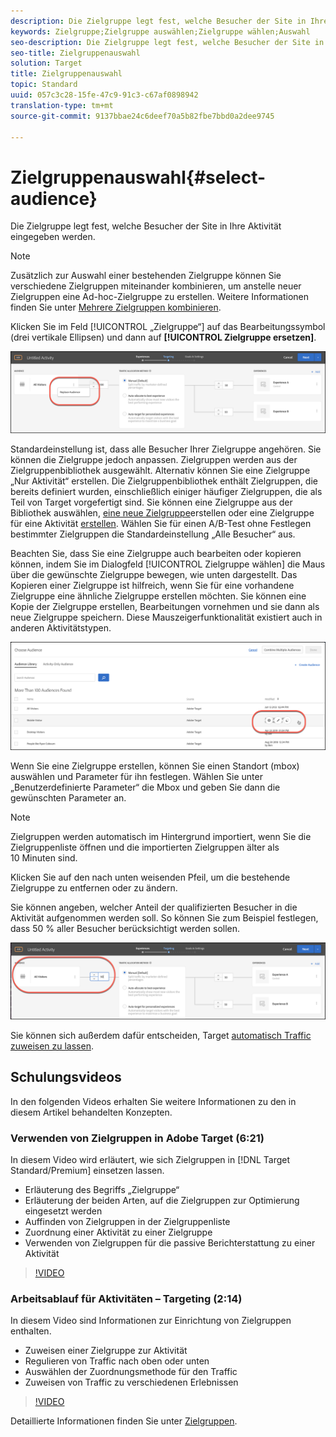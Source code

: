 ```yaml
---
description: Die Zielgruppe legt fest, welche Besucher der Site in Ihre Aktivität eingegeben werden.
keywords: Zielgruppe;Zielgruppe auswählen;Zielgruppe wählen;Auswahl
seo-description: Die Zielgruppe legt fest, welche Besucher der Site in Ihre Aktivität eingegeben werden.
seo-title: Zielgruppenauswahl
solution: Target
title: Zielgruppenauswahl
topic: Standard
uuid: 057c3c28-15fe-47c9-91c3-c67af0898942
translation-type: tm+mt
source-git-commit: 9137bbae24c6deef70a5b82fbe7bbd0a2dee9745

---
```



# Zielgruppenauswahl{#select-audience}

Die Zielgruppe legt fest, welche Besucher der Site in Ihre Aktivität eingegeben werden.

>[!NOTE]
>
>Zusätzlich zur Auswahl einer bestehenden Zielgruppe können Sie verschiedene Zielgruppen miteinander kombinieren, um anstelle neuer Zielgruppen eine Ad-hoc-Zielgruppe zu erstellen. Weitere Informationen finden Sie unter [Mehrere Zielgruppen kombinieren](../../../c-target/combining-multiple-audiences.md#concept_A7386F1EA4394BD2AB72399C225981E5).

Klicken Sie im Feld [!UICONTROL „Zielgruppe“] auf das Bearbeitungssymbol (drei vertikale Ellipsen) und dann auf **[!UICONTROL Zielgruppe ersetzen]**.

![Option &quot;Zielgruppe ersetzen «](/help/c-activities/t-test-ab/t-test-create-ab/assets/replace-audience.png)

Standardeinstellung ist, dass alle Besucher Ihrer Zielgruppe angehören. Sie können die Zielgruppe jedoch anpassen. Zielgruppen werden aus der Zielgruppenbibliothek ausgewählt. Alternativ können Sie eine Zielgruppe „Nur Aktivität“ erstellen. Die Zielgruppenbibliothek enthält Zielgruppen, die bereits definiert wurden, einschließlich einiger häufiger Zielgruppen, die als Teil von Target vorgefertigt sind. Sie können eine Zielgruppe aus der Bibliothek auswählen, [eine neue Zielgruppe](../../../c-target/c-audiences/create-audience.md#task_1D507519D3AD4390B507F188BD294DC1)erstellen oder eine Zielgruppe für eine Aktivität [erstellen](../../../c-target/creating-activity-only-audience.md#concept_A6BADCF530ED4AE1852E677FEBE68483). Wählen Sie für einen A/B-Test ohne Festlegen bestimmter Zielgruppen die Standardeinstellung „Alle Besucher“ aus.

Beachten Sie, dass Sie eine Zielgruppe auch bearbeiten oder kopieren können, indem Sie im Dialogfeld [!UICONTROL Zielgruppe wählen] die Maus über die gewünschte Zielgruppe bewegen, wie unten dargestellt. Das Kopieren einer Zielgruppe ist hilfreich, wenn Sie für eine vorhandene Zielgruppe eine ähnliche Zielgruppe erstellen möchten. Sie können eine Kopie der Zielgruppe erstellen, Bearbeitungen vornehmen und sie dann als neue Zielgruppe speichern. Diese Mauszeigerfunktionalität existiert auch in anderen Aktivitätstypen.

![Hover der Zielgruppe](/help/c-activities/t-test-ab/t-test-create-ab/assets/audience_picker_hover-new.png)

Wenn Sie eine Zielgruppe erstellen, können Sie einen Standort (mbox) auswählen und Parameter für ihn festlegen. Wählen Sie unter „Benutzerdefinierte Parameter“ die Mbox und geben Sie dann die gewünschten Parameter an.

>[!NOTE]
>
>Zielgruppen werden automatisch im Hintergrund importiert, wenn Sie die Zielgruppenliste öffnen und die importierten Zielgruppen älter als 10 Minuten sind.

Klicken Sie auf den nach unten weisenden Pfeil, um die bestehende Zielgruppe zu entfernen oder zu ändern.

Sie können angeben, welcher Anteil der qualifizierten Besucher in die Aktivität aufgenommen werden soll. So können Sie zum Beispiel festlegen, dass 50 % aller Besucher berücksichtigt werden sollen.

![Zielgruppenprozentsatz](/help/c-activities/t-test-ab/t-test-create-ab/assets/audperc-new.png)

Sie können sich außerdem dafür entscheiden, Target [automatisch Traffic zuweisen zu lassen](../../../c-activities/automated-traffic-allocation/automated-traffic-allocation.md#concept_A1407678796B4C569E94CBA8A9F7F5D4).

## Schulungsvideos

In den folgenden Videos erhalten Sie weitere Informationen zu den in diesem Artikel behandelten Konzepten.

### Verwenden von Zielgruppen in Adobe Target (6:21)

In diesem Video wird erläutert, wie sich Zielgruppen in [!DNL Target Standard/Premium] einsetzen lassen.

* Erläuterung des Begriffs „Zielgruppe“
* Erläuterung der beiden Arten, auf die Zielgruppen zur Optimierung eingesetzt werden
* Auffinden von Zielgruppen in der Zielgruppenliste
* Zuordnung einer Aktivität zu einer Zielgruppe
* Verwenden von Zielgruppen für die passive Berichterstattung zu einer Aktivität

>[!VIDEO](https://video.tv.adobe.com/v/17398?captions=ger)

### Arbeitsablauf für Aktivitäten – Targeting (2:14)

In diesem Video sind Informationen zur Einrichtung von Zielgruppen enthalten.

* Zuweisen einer Zielgruppe zur Aktivität
* Regulieren von Traffic nach oben oder unten
* Auswählen der Zuordnungsmethode für den Traffic
* Zuweisen von Traffic zu verschiedenen Erlebnissen

>[!VIDEO](https://video.tv.adobe.com/v/17385?captions=ger)

Detaillierte Informationen finden Sie unter [Zielgruppen](../../../c-target/c-audiences/audiences.md#concept_65BE870D290E412D8BBF557EEA67C271).
